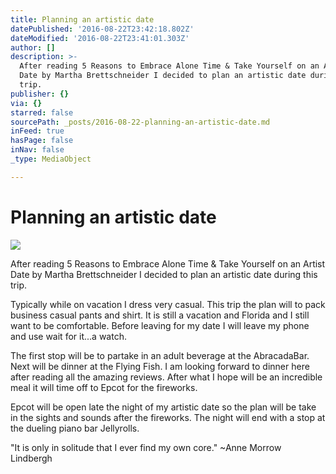 ```yaml
---
title: Planning an artistic date
datePublished: '2016-08-22T23:42:18.802Z'
dateModified: '2016-08-22T23:41:01.303Z'
author: []
description: >-
  After reading 5 Reasons to Embrace Alone Time & Take Yourself on an Artist
  Date by Martha Brettschneider I decided to plan an artistic date during this
  trip.
publisher: {}
via: {}
starred: false
sourcePath: _posts/2016-08-22-planning-an-artistic-date.md
inFeed: true
hasPage: false
inNav: false
_type: MediaObject

---
```

# Planning an artistic date
![](https://the-grid-user-content.s3-us-west-2.amazonaws.com/40d74c72-6dc9-4340-ab03-70fc80e82558.jpg)

After reading 5 Reasons to Embrace Alone Time & Take Yourself on an Artist Date by Martha Brettschneider I decided to plan an artistic date during this trip.

Typically while on vacation I dress very casual. This trip the plan will to pack business casual pants and shirt. It is still a vacation and Florida and I still want to be comfortable. Before leaving for my date I will leave my phone and use wait for it...a watch.

The first stop will be to partake in an adult beverage at the AbracadaBar. Next will be dinner at the Flying Fish. I am looking forward to dinner here after reading all the amazing reviews. After what I hope will be an incredible meal it will time off to Epcot for the fireworks.

Epcot will be open late the night of my artistic date so the plan will be take in the sights and sounds after the fireworks. The night will end with a stop at the dueling piano bar Jellyrolls.

"It is only in solitude that I ever find my own core." ~Anne Morrow Lindbergh